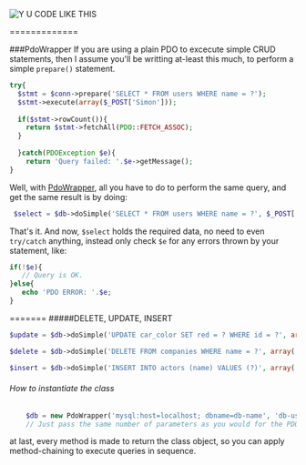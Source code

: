![Y U CODE LIKE THIS](http://i.imm.io/1hRAR.jpeg)

 
=============

###PdoWrapper
If you are using a plain PDO to excecute simple CRUD statements, then I assume you'll be writting at-least this much, to perform a simple `prepare()` statement. 

```` php            
try{
  $stmt = $conn->prepare('SELECT * FROM users WHERE name = ?');
  $stmt->execute(array($_POST['Simon']));
  
  if($stmt->rowCount()){
    return $stmt->fetchAll(PDO::FETCH_ASSOC); 
  }
  
  }catch(PDOException $e){
    return 'Query failed: '.$e->getMessage();
}
````
 Well,  with [PdoWrapper](https://github.com/simon-eQ/PdoWrapper), all you have to do to perform the same query, and  get the same result is by doing:

```` php     
 $select = $db->doSimple('SELECT * FROM users WHERE name = ?', $_POST['Simon'], $e);
````
That's it. And now, `$select` holds the required data, no need to even `try/catch` anything, instead only check `$e` for any errors
thrown by your statement, like: 
 ```` php
 if(!$e){
    // Query is OK.
 }else{
    echo 'PDO ERROR: '.$e;
 }
 ````

 
 
=======
#####DELETE, UPDATE, INSERT

```` php 
$update = $db->doSimple('UPDATE car_color SET red = ? WHERE id = ?', array('blue', 1), $error);
````

```` php 
$delete = $db->doSimple('DELETE FROM companies WHERE name = ?', array('Monsanto'), $error);
````

```` php 
$insert = $db->doSimple('INSERT INTO actors (name) VALUES (?)', array('Chuck Norris'), $error);
````
###### How to instantiate the class
```` php 
	$db = new PdoWrapper('mysql:host=localhost; dbname=db-name', 'db-user', 'db-pass');
	// Just pass the same number of parameters as you would for the PDO() object
````

at last, every method is made to return the class object, so you can apply method-chaining to execute queries in sequence. 
